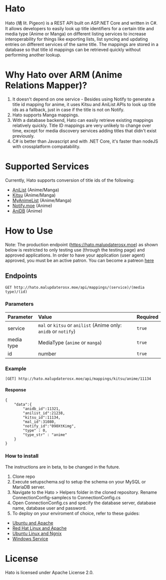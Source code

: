 # Hato
Hato (鳩 lit. Pigeon) is a REST API built on ASP.NET Core and written in C#. It allows developers to easily look up title identifiers for a certain title and media type (Anime or Manga) on different listing services to increase interoperability for things like exporting lists, list syncing and updating entries on different services of the same title. The mappings are stored in a database so that title id mappings can be retrieved quickly without performing another lookup.

# Why Hato over ARM (Anime Relations Mapper)?
1. It doesn't depend on one service - Besides using Notify to generate a title id mapping for anime, it uses Kitsu and AniList APIs to look up title ids as a fallback, just in case if the title is not on Notify.
2. Hato supports Manga mappings.
3. With a database backend, Hato can easily retrieve existing mappings relatively quickly. Title ID mappings are very unlikely to change over time, except for media discovery services adding titles that didn't exist previously.
4. C# is better than Javascript and with .NET Core, it's faster than nodeJS with crossplatform compatability.

# Supported Services
Currently, Hato supports conversion of title ids of the following:
* [AniList](https://anilist.co) (Anime/Manga)
* [Kitsu](https://kitsu.io) (Anime/Manga)
* [MyAnimeList](https://myanimelist.net) (Anime/Manga)
* [Notify.moe](https://notify.moe) (Anime)
* [AniDB](https://anidb.net) (Anime)

# How to Use
Note: The production endpoint (https://hato.malupdaterosx.moe) as shown below is restricted to only testing use (through the testing page) and approved applications. In order to have your application (user agent) approved, you must be an active patron. You can become a patreon [here](https://www.patreon.com/bePatron?u=4748653&redirect_uri=https%3A%2F%2Fmalupdaterosx.moe%2Fdonate%2F&utm_medium=widget)

## Endpoints
```
GET http://hato.malupdaterosx.moe/api/mappings/(service)/(media type)/(id)
```
### Parameters

| Parameter | Value | Required |
|:---|:---|:---|
| service | `mal` or `kitsu` or `anilist` (Anime only: `anidb` or `notify`)| `true` |
| media type | MediaType (`anime` or `manga`) | `true` |
| id | number | `true` |

### Example
```
[GET] http://hato.malupdaterosx.moe/api/mappings/kitsu/anime/11134
```

#### Response
```
{
    "data":{
        "anidb_id":11321,
        "anilist_id":21238,
        "kitsu_id":11134,
        "mal_id":31080,
        "notify_id":"090XtKimg",
        "type" : 0,
        "type_str" : "anime"
    }
}
```
### How to install
The instructions are in beta, to be changed in the future.

1. Clone repo
2. Execute setupschema.sql to setup the schema on your MySQL or MariaDB server.
3. Navigate to the Hato > Helpers folder in the cloned repository. Rename ConnectionConfig-samplecs to ConnectionConfig.cs
4. Open ConnectionConfig.cs and specify the database server, database name, database user and password.
5. To deploy on your enviroment of choice, refer to these guides:
* [Ubuntu and Apache](https://github.com/Atelier-Shiori/Hato/blob/master/InstallingApacheAndUbuntu.md)
* [Red Hat Linux and Apache](https://docs.microsoft.com/en-us/aspnet/core/host-and-deploy/linux-apache?view=aspnetcore-2.2)
* [Ubuntu Linux and Ngnix](https://docs.microsoft.com/en-us/aspnet/core/host-and-deploy/linux-nginx?view=aspnetcore-2.2)
* [Windows Service](https://docs.microsoft.com/en-us/aspnet/core/host-and-deploy/windows-service?view=aspnetcore-2.2)

# License
Hato is licensed under Apache License 2.0.

